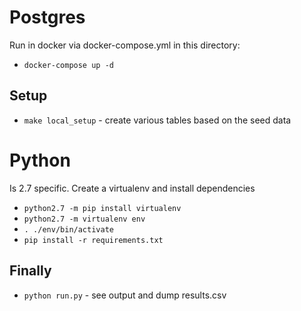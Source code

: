 # Postgres

Run in docker via docker-compose.yml in this directory:

* `docker-compose up -d`

## Setup

* `make local_setup` - create various tables based on the seed data

# Python

Is 2.7 specific. Create a virtualenv and install dependencies

 * `python2.7 -m pip install virtualenv`
 * `python2.7 -m virtualenv env`
 * `. ./env/bin/activate`
 * `pip install -r requirements.txt`

## Finally

 * `python run.py` - see output and dump results.csv




